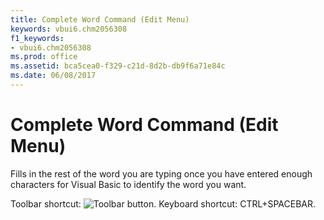 ```yaml
---
title: Complete Word Command (Edit Menu)
keywords: vbui6.chm2056308
f1_keywords:
- vbui6.chm2056308
ms.prod: office
ms.assetid: bca5cea0-f329-c21d-8d2b-db9f6a71e84c
ms.date: 06/08/2017
---
```



# Complete Word Command (Edit Menu)

Fills in the rest of the word you are typing once you have entered enough characters for Visual Basic to identify the word you want.

Toolbar shortcut: 
![Toolbar button](images/tbr_cwrd_ZA01201695.gif). Keyboard shortcut: CTRL+SPACEBAR.

